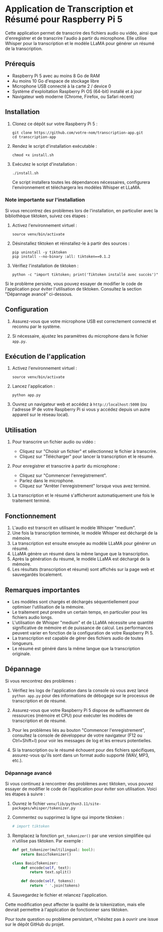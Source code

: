 # Application de Transcription et Résumé pour Raspberry Pi 5

Cette application permet de transcrire des fichiers audio ou vidéo, ainsi que d'enregistrer et de transcrire l'audio à partir du microphone. Elle utilise Whisper pour la transcription et le modèle LLaMA pour générer un résumé de la transcription.

## Prérequis

- Raspberry Pi 5 avec au moins 8 Go de RAM
- Au moins 10 Go d'espace de stockage libre
- Microphone USB connecté à la carte 2 / device 0
- Système d'exploitation Raspberry Pi OS (64-bit) installé et à jour
- Navigateur web moderne (Chrome, Firefox, ou Safari récent)

## Installation

1. Clonez ce dépôt sur votre Raspberry Pi 5 :
   ```
   git clone https://github.com/votre-nom/transcription-app.git
   cd transcription-app
   ```

2. Rendez le script d'installation exécutable :
   ```
   chmod +x install.sh
   ```

3. Exécutez le script d'installation :
   ```
   ./install.sh
   ```

   Ce script installera toutes les dépendances nécessaires, configurera l'environnement et téléchargera les modèles Whisper et LLaMA.

### Note importante sur l'installation

Si vous rencontrez des problèmes lors de l'installation, en particulier avec la bibliothèque tiktoken, suivez ces étapes :

1. Activez l'environnement virtuel :
   ```
   source venv/bin/activate
   ```

2. Désinstallez tiktoken et réinstallez-le à partir des sources :
   ```
   pip uninstall -y tiktoken
   pip install --no-binary :all: tiktoken==0.1.2
   ```

3. Vérifiez l'installation de tiktoken :
   ```
   python -c "import tiktoken; print('Tiktoken installé avec succès')"
   ```

Si le problème persiste, vous pouvez essayer de modifier le code de l'application pour éviter l'utilisation de tiktoken. Consultez la section "Dépannage avancé" ci-dessous.

## Configuration

1. Assurez-vous que votre microphone USB est correctement connecté et reconnu par le système.

2. Si nécessaire, ajustez les paramètres du microphone dans le fichier `app.py`.

## Exécution de l'application

1. Activez l'environnement virtuel :
   ```
   source venv/bin/activate
   ```

2. Lancez l'application :
   ```
   python app.py
   ```

3. Ouvrez un navigateur web et accédez à `http://localhost:5000` (ou l'adresse IP de votre Raspberry Pi si vous y accédez depuis un autre appareil sur le réseau local).

## Utilisation

1. Pour transcrire un fichier audio ou vidéo :
   - Cliquez sur "Choisir un fichier" et sélectionnez le fichier à transcrire.
   - Cliquez sur "Télécharger" pour lancer la transcription et le résumé.

2. Pour enregistrer et transcrire à partir du microphone :
   - Cliquez sur "Commencer l'enregistrement".
   - Parlez dans le microphone.
   - Cliquez sur "Arrêter l'enregistrement" lorsque vous avez terminé.

3. La transcription et le résumé s'afficheront automatiquement une fois le traitement terminé.

## Fonctionnement

1. L'audio est transcrit en utilisant le modèle Whisper "medium".
2. Une fois la transcription terminée, le modèle Whisper est déchargé de la mémoire.
3. La transcription est ensuite envoyée au modèle LLaMA pour générer un résumé.
4. LLaMA génère un résumé dans la même langue que la transcription.
5. Après la génération du résumé, le modèle LLaMA est déchargé de la mémoire.
6. Les résultats (transcription et résumé) sont affichés sur la page web et sauvegardés localement.

## Remarques importantes

- Les modèles sont chargés et déchargés séquentiellement pour optimiser l'utilisation de la mémoire.
- Le traitement peut prendre un certain temps, en particulier pour les fichiers audio longs.
- L'utilisation de Whisper "medium" et de LLaMA nécessite une quantité significative de mémoire et de puissance de calcul. Les performances peuvent varier en fonction de la configuration de votre Raspberry Pi 5.
- La transcription est capable de gérer des fichiers audio de toutes longueurs.
- Le résumé est généré dans la même langue que la transcription originale.

## Dépannage

Si vous rencontrez des problèmes :

1. Vérifiez les logs de l'application dans la console où vous avez lancé `python app.py` pour des informations de débogage sur le processus de transcription et de résumé.

2. Assurez-vous que votre Raspberry Pi 5 dispose de suffisamment de ressources (mémoire et CPU) pour exécuter les modèles de transcription et de résumé.

3. Pour les problèmes liés au bouton "Commencer l'enregistrement", consultez la console de développeur de votre navigateur (F12 ou Ctrl+Shift+I) pour voir les messages de log et les erreurs potentielles.

4. Si la transcription ou le résumé échouent pour des fichiers spécifiques, assurez-vous qu'ils sont dans un format audio supporté (WAV, MP3, etc.).

### Dépannage avancé

Si vous continuez à rencontrer des problèmes avec tiktoken, vous pouvez essayer de modifier le code de l'application pour éviter son utilisation. Voici les étapes à suivre :

1. Ouvrez le fichier `venv/lib/python3.11/site-packages/whisper/tokenizer.py`

2. Commentez ou supprimez la ligne qui importe tiktoken :
   ```python
   # import tiktoken
   ```

3. Remplacez la fonction `get_tokenizer()` par une version simplifiée qui n'utilise pas tiktoken. Par exemple :
   ```python
   def get_tokenizer(multilingual: bool):
       return BasicTokenizer()

   class BasicTokenizer:
       def encode(self, text):
           return text.split()

       def decode(self, tokens):
           return ' '.join(tokens)
   ```

4. Sauvegardez le fichier et relancez l'application.

Cette modification peut affecter la qualité de la tokenization, mais elle devrait permettre à l'application de fonctionner sans tiktoken.

Pour toute question ou problème persistant, n'hésitez pas à ouvrir une issue sur le dépôt GitHub du projet.
